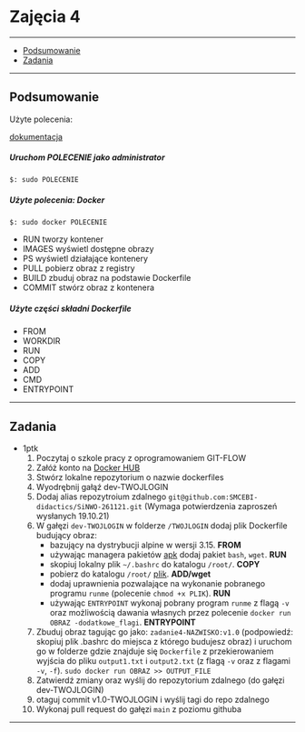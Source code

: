 # Zajęcia 4

---

- [Podsumowanie](#Podsumowanie)
- [Zadania](#Zadania)

---

## Podsumowanie

Użyte polecenia:

[dokumentacja](https://docs.docker.com/)

##### Uruchom POLECENIE jako administrator

```bash
$: sudo POLECENIE
```

##### Użyte polecenia: Docker

```bash
$: sudo docker POLECENIE
```

- RUN tworzy kontener
- IMAGES wyświetl dostępne obrazy
- PS wyświetl działające kontenery
- PULL pobierz obraz z registry
- BUILD zbuduj obraz na podstawie Dockerfile
- COMMIT stwórz obraz z kontenera

##### Użyte części składni Dockerfile

- FROM
- WORKDIR
- RUN
- COPY
- ADD
- CMD
- ENTRYPOINT




---

## Zadania

- 1ptk
	1. Poczytaj o szkole pracy z oprogramowaniem GIT-FLOW 
	2. Załóż konto na [Docker HUB](https://hub.docker/com)
	3. Stwórz lokalne repozytorium o nazwie dockerfiles
	4. Wyodrębnij gałąź dev-TWOJLOGIN
	5. Dodaj alias repozytroium zdalnego `git@github.com:SMCEBI-didactics/SiNWO-261121.git` (Wymaga potwierdzenia zaproszeń wysłanych 19.10.21)
	4. W gałęzi `dev-TWOJLOGIN` w folderze `/TWOJLOGIN` dodaj plik Dockerfile budujący obraz:
		- bazujący na dystrybucji alpine w wersji 3.15. **FROM**
		- używając managera pakietów [apk](https://wiki.alpinelinux.org/wiki/Alpine_Linux_package_management) dodaj pakiet  `bash`, `wget`. **RUN**
		- skopiuj lokalny plik `~/.bashrc` do katalogu `/root/`. **COPY**
		- pobierz do katalogu `/root/` [plik](https://raw.githubusercontent.com/aszadzinski/SMCEBI-TLM/tmp/%C5%9Arodowiska_i_narz%C4%99dzia_wytwarzania_oprogramowania/Zaj%C4%99cia_4/runme). **ADD/wget**
		- dodaj uprawnienia pozwalające na wykonanie pobranego programu `runme` (polecenie `chmod +x PLIK`). **RUN**
		- używając `ENTRYPOINT` wykonaj pobrany program `runme` z flagą `-v` oraz możliwością dawania własnych przez polecenie `docker run OBRAZ -dodatkowe_flagi`. **ENTRYPOINT**
	5. Zbuduj obraz tagując go jako: `zadanie4-NAZWISKO:v1.0` (podpowiedź: skopiuj plik .bashrc do miejsca z którego budujesz obraz) i uruchom go w folderze gdzie znajduje się  `Dockerfile` z przekierowaniem wyjścia do pliku `output1.txt` i `output2.txt` (z flagą `-v` oraz z flagami `-v`, `-f`). `sudo docker run OBRAZ >> OUTPUT_FILE`
	6. Zatwierdź zmiany oraz wyślij do repozytorium zdalnego (do gałęzi dev-TWOJLOGIN)
	7. otaguj commit v1.0-TWOJLOGIN i wyślij tagi do repo zdalnego
	7. Wykonaj pull request do gałęzi `main` z poziomu githuba

---

